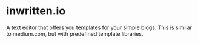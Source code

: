 # inwritten.io
A text editor that offers you templates for your simple blogs. 
This is similar to medium.com, but with predefined template libraries.


